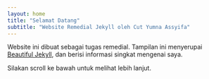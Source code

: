 ```yaml
---
layout: home
title: "Selamat Datang"
subtitle: "Website Remedial Jekyll oleh Cut Yumna Assyifa"
---
```


Website ini dibuat sebagai tugas remedial. Tampilan ini menyerupai [Beautiful Jekyll](https://beautifuljekyll.com), dan berisi informasi singkat mengenai saya.

Silakan scroll ke bawah untuk melihat lebih lanjut.
